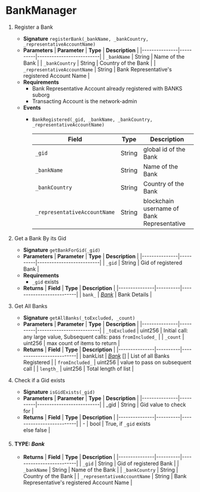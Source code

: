 

# BankManager
1.  Register a Bank

    -   **Signature**
       `registerBank(_bankName, _bankCountry, _representativeAccountName)`
    -   **Parameters**
        | **Parameter** | **Type** | **Description**          |
        |---------------|----------|--------------------------|
        | `_bankName` | String   | Name of the Bank |
        | `_bankCountry`  | String   | Country of the Bank |
        | `_representativeAccountName`  | String   | Bank Representative's registered Account Name  |
      - **Requirements**
	    - Bank Representative Account already registered with BANKS suborg
	    - Transacting Account is the network-admin
    - **Events**
        -   `BankRegistered(_gid, _bankName, _bankCountry, _representativeAccountName)`
        
            | **Field**  | **Type** | **Description**          |
            |---------------|----------|--------------------------|
            | `_gid`        | String   | global id of the Bank |
            | `_bankName`        | String   | Name of the Bank |
            | `_bankCountry`  | String   | Country of the Bank             |
            | `_representativeAccountName`       | String   | blockchain username of Bank Representative              |

2.  Get a Bank By its Gid

    -   **Signature**
       `getBankForGid(_gid)`
    -   **Parameters**
        | **Parameter** | **Type** | **Description**          |
        |---------------|----------|--------------------------|
         | `_gid`        | String   | Gid of registered Bank |
    -   **Requirements**
	    - `_gid` exists
    -   **Returns**
        | **Field** | **Type** | **Description**          |
        |---------------|----------|--------------------------|
        | `bank_` | [*Bank*](#type-bank)    | Bank Details |

3.  Get All Banks
	-   **Signature**
       `getAllBanks(_toExcluded, _count)`
    -   **Parameters**
        | **Parameter** | **Type** | **Description**          |
        |---------------|----------|--------------------------|
         | `_toExcluded`   | uint256   | Initial call: any large value, Subsequent calls: pass `fromIncluded_` |
         | `_count`   | uint256   | max count of items to return |
    -   **Returns**
        | **Field** | **Type** | **Description**          |
        |---------------|----------|--------------------------|
         | bankList | [*Bank*](#type-bank)  []  | List of all Banks Registered |
        |  `fromIncluded_` | uint256   | value to pass on subsequent call |
        |  `length_` | uint256   | Total length of list |

4. Check if a Gid exists
	-   **Signature**
       `isGidExists(_gid)`
    -   **Parameters**
        | **Parameter** | **Type** | **Description**          |
        |---------------|----------|--------------------------|
         | _gid | String  | Gid value to check for |
    -   **Returns**
        | **Field** | **Type** | **Description**          |
        |---------------|----------|--------------------------|
         | - | bool  | True, if `_gid`  exists<br> else false |
   
5. #### TYPE: ***Bank*** 
    -   **Returns**
        | **Field** | **Type** | **Description**          |
        |---------------|----------|--------------------------|
        | `_gid`        | String   | Gid of registered Bank |
        | `_bankName` | String   | Name of the Bank |
        | `_bankCountry`  | String   | Country of the Bank |
        | `_representativeAccountName`  | String   | Bank Representative's registered Account Name  |
